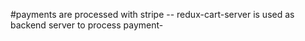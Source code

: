 


#payments are processed with stripe
-- redux-cart-server is used as backend server to process payment-


